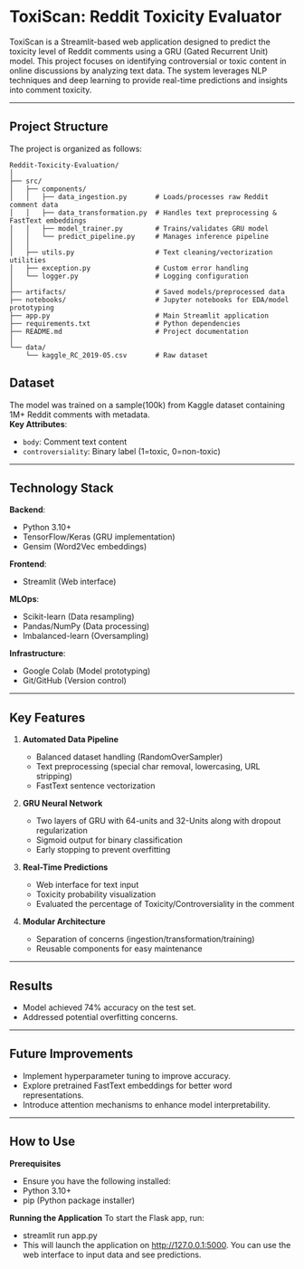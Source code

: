 # ToxiScan: Reddit Toxicity Evaluator

ToxiScan is a Streamlit-based web application designed to predict the toxicity level of Reddit comments using a GRU (Gated Recurrent Unit) model. This project focuses on identifying controversial or toxic content in online discussions by analyzing text data. The system leverages NLP techniques and deep learning to provide real-time predictions and insights into comment toxicity.

---

## Project Structure
The project is organized as follows:

```text
Reddit-Toxicity-Evaluation/
│
├── src/
│   ├── components/
│   │   ├── data_ingestion.py       # Loads/processes raw Reddit comment data
│   │   ├── data_transformation.py  # Handles text preprocessing & FastText embeddings
│   │   ├── model_trainer.py        # Trains/validates GRU model
│   │   └── predict_pipeline.py     # Manages inference pipeline
│   │
│   ├── utils.py                    # Text cleaning/vectorization utilities
│   ├── exception.py                # Custom error handling
│   └── logger.py                   # Logging configuration
│
├── artifacts/                      # Saved models/preprocessed data
├── notebooks/                      # Jupyter notebooks for EDA/model prototyping
├── app.py                          # Main Streamlit application
├── requirements.txt                # Python dependencies
├── README.md                       # Project documentation
│
└── data/
    └── kaggle_RC_2019-05.csv       # Raw dataset
```
## Dataset
The model was trained on a sample(100k) from Kaggle dataset containing 1M+ Reddit comments with metadata.  
**Key Attributes**:
- `body`: Comment text content
- `controversiality`: Binary label (1=toxic, 0=non-toxic)

---

## Technology Stack
**Backend**:  
- Python 3.10+
- TensorFlow/Keras (GRU implementation)  
- Gensim (Word2Vec embeddings)  

**Frontend**:  
- Streamlit (Web interface)  

**MLOps**:  
- Scikit-learn (Data resampling)  
- Pandas/NumPy (Data processing)  
- Imbalanced-learn (Oversampling) 

**Infrastructure**:  
- Google Colab (Model prototyping)  
- Git/GitHub (Version control)  

---

## Key Features
1. **Automated Data Pipeline**  
   - Balanced dataset handling (RandomOverSampler)
   - Text preprocessing (special char removal, lowercasing, URL stripping)
   - FastText sentence vectorization

2. **GRU Neural Network**  
   - Two layers of GRU with 64-units and 32-Units along with dropout regularization
   - Sigmoid output for binary classification
   - Early stopping to prevent overfitting

3. **Real-Time Predictions**  
   - Web interface for text input
   - Toxicity probability visualization
   - Evaluated the percentage of Toxicity/Controversiality in the comment

4. **Modular Architecture**  
   - Separation of concerns (ingestion/transformation/training)
   - Reusable components for easy maintenance

---
## Results

- Model achieved 74% accuracy on the test set.
- Addressed potential overfitting concerns.

---
## Future Improvements

- Implement hyperparameter tuning to improve accuracy.
- Explore pretrained FastText embeddings for better word representations.
- Introduce attention mechanisms to enhance model interpretability.

---
## How to Use

**Prerequisites**
- Ensure you have the following installed:
- Python 3.10+
- pip (Python package installer)

**Running the Application**
To start the Flask app, run:
- streamlit run app.py
- This will launch the application on http://127.0.0.1:5000. You can use the web interface to input data and see predictions.